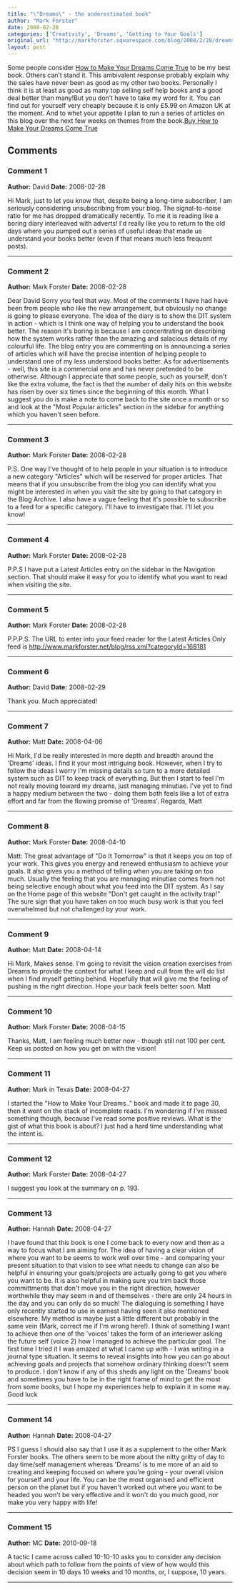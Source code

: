 ```yaml
---
title: "\"Dreams\" - the underestimated book"
author: "Mark Forster"
date: 2008-02-28
categories: ['Creativity', 'Dreams', 'Getting to Your Goals']
original_url: "http://markforster.squarespace.com/blog/2008/2/28/dreams-the-underestimated-book.html"
layout: post
---
```


Some people consider [How to Make Your Dreams Come True](http://www.amazon.co.uk/exec/obidos/ASIN/0340786299/markforstthet-21/202-3722892-4223056) to be my best book. Others can’t stand it. This ambivalent response probably explain why the sales have never been as good as my other two books. Personally I think it is at least as good as many top selling self help books and a good deal better than many!But you don’t have to take my word for it. You can find out for yourself very cheaply because it is only £5.99 on Amazon UK at the moment. And to whet your appetite I plan to run a series of articles on this blog over the next few weeks on themes from the book.[Buy How to Make Your Dreams Come True](http://www.amazon.co.uk/exec/obidos/ASIN/0340786299/markforstthet-21/202-3722892-4223056)

## Comments

### Comment 1
**Author:** David
**Date:** 2008-02-28

Hi Mark, just to let you know that, despite being a long-time subscriber, I am seriously considering unsubscribing from your blog.
The signal-to-noise ratio for me has dropped dramatically recently. To me it is reading like a boring diary interleaved with adverts!
I'd really like you to return to the old days where you pumped out a series of useful ideas that made us understand your books better (even if that means much less frequent posts).

---

### Comment 2
**Author:** Mark Forster
**Date:** 2008-02-28

Dear David
Sorry you feel that way. Most of the comments I have had have been from people who like the new arrangement, but obviously no change is going to please everyone.
The idea of the diary is to show the DIT system in action - which is I think one way of helping you to understand the book better. The reason it's boring is because I am concentrating on describing how the system works rather than the amazing and salacious details of my colourful life.
The blog entry you are commenting on is announcing a series of articles which will have the precise intention of helping people to understand one of my less understood books better.
As for advertisements - well, this site is a commercial one and has never pretended to be otherwise.
Although I appreciate that some people, such as yourself, don't like the extra volume, the fact is that the number of daily hits on this website has risen by over six times since the beginning of this month.
What I suggest you do is make a note to come back to the site once a month or so and look at the "Most Popular articles" section in the sidebar for anything which you haven't seen before.

---

### Comment 3
**Author:** Mark Forster
**Date:** 2008-02-28

P.S.
One way I've thought of to help people in your situation is to introduce a new category "Articles" which will be reserved for proper articles. That means that if you unsubscribe from the blog you can identify what you might be interested in when you visit the site by going to that category in the Blog Archive.
I also have a vague feeling that it's possible to subscribe to a feed for a specific category. I'll have to investigate that. I'll let you know!

---

### Comment 4
**Author:** Mark Forster
**Date:** 2008-02-28

P.P.S
I have put a Latest Articles entry on the sidebar in the Navigation section. That should make it easy for you to identify what you want to read when visiting the site.

---

### Comment 5
**Author:** Mark Forster
**Date:** 2008-02-28

P.P.P.S.
The URL to enter into your feed reader for the Latest Articles Only feed is <http://www.markforster.net/blog/rss.xml?categoryId=168181>

---

### Comment 6
**Author:** David
**Date:** 2008-02-29

Thank you. Much appreciated!

---

### Comment 7
**Author:** Matt
**Date:** 2008-04-06

Hi Mark,
I'd be really interested in more depth and breadth around the 'Dreams' ideas. I find it your most intriguing book. However, when I try to follow the ideas I worry I'm missing details so turn to a more detailed system such as DIT to keep track of everything. But then I start to feel I'm not really moving toward my dreams, just managing minutiae. I've yet to find a happy medium between the two - doing them both feels like a lot of extra effort and far from the flowing promise of 'Dreams'.
Regards,
Matt

---

### Comment 8
**Author:** Mark Forster
**Date:** 2008-04-10

Matt:
The great advantage of "Do It Tomorrow" is that it keeps you on top of your work. This gives you energy and renewed enthusiasm to achieve your goals. It also gives you a method of telling when you are taking on too much.
Usually the feeling that you are managing minutiae comes from not being selective enough about what you feed into the DIT system. As I say on the Home page of this website "Don't get caught in the activity trap!"
The sure sign that you have taken on too much busy work is that you feel overwhelmed but not challenged by your work.

---

### Comment 9
**Author:** Matt
**Date:** 2008-04-14

Hi Mark,
Makes sense. I'm going to revisit the vision creation exercises from Dreams to provide the context for what I keep and cull from the will do list when I find myself getting behind. Hopefully that will give me the feeling of pushing in the right direction.
Hope your back feels better soon.
Matt

---

### Comment 10
**Author:** Mark Forster
**Date:** 2008-04-15

Thanks, Matt, I am feeling much better now - though still not 100 per cent.
Keep us posted on how you get on with the vision!

---

### Comment 11
**Author:** Mark in Texas
**Date:** 2008-04-27

I started the "How to Make Your Dreams.." book and made it to page 30, then it went on the stack of incomplete reads. I'm wondering if I've missed something though, because I've read some positive reviews. What is the gist of what this book is about? I just had a hard time understanding what the intent is.

---

### Comment 12
**Author:** Mark Forster
**Date:** 2008-04-27

I suggest you look at the summary on p. 193.

---

### Comment 13
**Author:** Hannah
**Date:** 2008-04-27

I have found that this book is one I come back to every now and then as a way to focus what I am aiming for. The idea of having a clear vision of where you want to be seems to work well over time - and comparing your present situation to that vision to see what needs to change can also be helpful in ensuring your goals/projects are actually going to get you where you want to be.
It is also helpful in making sure you trim back those committments that don't move you in the right direction, however worthwhile they may seem in and of themselves - there are only 24 hours in the day and you can only do so much!
The dialoguing is something I have only recently started to use in earnest having seen it also mentioned elsewhere. My method is maybe just a little different but probably in the same vein (Mark, correct me if I'm wrong here!). I think of something I want to achieve then one of the 'voices' takes the form of an interiewer asking the future self (voice 2) how I managed to achieve the particular goal. The first time I tried it I was amazed at what I came up with - I was writing in a journal type situation. It seems to reveal insights into how you can go about achieving goals and projects that somehow ordinary thinking doesn't seem to produce.
I don't know if any of this sheds any light on the 'Dreams' book and sometimes you have to be in the right frame of mind to get the most from some books, but I hope my experiences help to explain it in some way.
Good luck

---

### Comment 14
**Author:** Hannah
**Date:** 2008-04-27

PS I guess I should also say that I use it as a supplement to the other Mark Forster books. The others seem to be more about the nitty gritty of day to day time/self management whereas 'Dreams' is to me more of an aid to creating and keeping focused on where you're going - your overall vision for yourself and your life.
You can be the most organised and efficient person on the planet but if you haven't worked out where you want to be headed you won't be very effective and it won't do you much good, nor make you very happy with life!

---

### Comment 15
**Author:** MC
**Date:** 2010-09-18

A tactic I came across called 10-10-10 asks you to consider any decision about which path to follow from the points of view of how would this decision seem in 10 days 10 weeks and 10 months, or, I suppose, 10 years.

---
